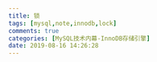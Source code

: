 ```yaml
---
title: 锁
tags: [mysql,note,innodb,lock]
comments: true
categories: [MySQL技术内幕-InnoDB存储引擎]
date: 2019-08-16 14:26:28
---
```

